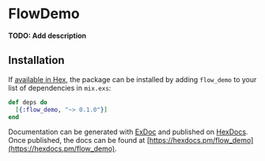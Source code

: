 # FlowDemo

**TODO: Add description**

## Installation

If [available in Hex](https://hex.pm/docs/publish), the package can be installed
by adding `flow_demo` to your list of dependencies in `mix.exs`:

```elixir
def deps do
  [{:flow_demo, "~> 0.1.0"}]
end
```

Documentation can be generated with [ExDoc](https://github.com/elixir-lang/ex_doc)
and published on [HexDocs](https://hexdocs.pm). Once published, the docs can
be found at [https://hexdocs.pm/flow_demo](https://hexdocs.pm/flow_demo).

